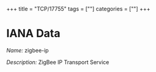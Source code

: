 +++
title = "TCP/17755"
tags = [""]
categories = [""]
+++

# IANA Data

_Name:_ zigbee-ip

_Description:_ ZigBee IP Transport Service

